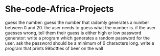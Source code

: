 # She-code-Africa-Projects
guess the number: guess the number that radomly generates a number between 0 and 20. the user needs to guess what the number is. if the user guesses wrong, tell them their guess is either high or low
password generator: write a program which generates a random password for the user. ask the password should be a minimum of 6 characters long.
write a program that prints 99bottles of beer on the wall
